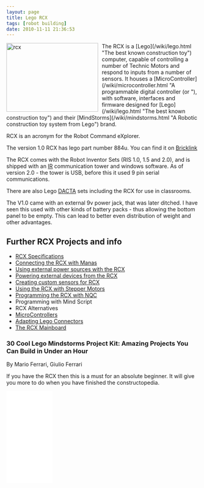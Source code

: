 ```yaml
---
layout: page
title: Lego RCX
tags: [robot building]
date: 2010-11-11 21:36:53
---
```

<div style=" float: left;">
  <a href="http://www.flickr.com/photos/27878484@N00/32736259/" title="rcx by Marco Cioffi, on Flickr">
  <img alt="rcx" class="img-responsive" height="180" src="http://farm1.static.flickr.com/23/32736259_93a8d9f2a7_m.jpg" style="margin-right: 10px" width="240">
</a>
</div>The RCX is a [Lego](/wiki/lego.html "The best known construction toy") computer, capable of controlling a number of Technic Motors and respond to inputs from a number of sensors. It houses a [MicroController](/wiki/microcontroller.html "A programmable digital controller (or "), with software, interfaces and firmware designed for [Lego](/wiki/lego.html "The best known construction toy") and their [MindStorms](/wiki/mindstorms.html "A Robotic construction toy system from Lego") brand.

RCX is an acronym for the Robot Command eXplorer.

The version 1.0 RCX has lego part number 884u. You can find it on [Bricklink](http://www.bricklink.com/catalogItem.asp?P=884u)

The RCX comes with the Robot Inventor Sets (RIS 1.0, 1.5 and 2.0), and is shipped with an [IR](/wiki/ir.html "Acronym for Infra Red") communication tower and windows software. As of version 2.0 - the tower is USB, before this it used 9 pin serial communications.

There are also Lego [DACTA](/wiki/dacta.html "DACTA") sets including the RCX for use in classrooms.

The V1.0 came with an external 9v power jack, that was later ditched. I have seen this used with other kinds of battery packs - thus allowing the bottom panel to be empty. This can lead to better even distribution of weight and other advantages.

## Further RCX Projects and info

- [RCX Specifications](/wiki/rcx_specifications.html "RCX Specifications")
- [Connecting the RCX with Manas](/wiki/lego_manas.html "Remote control Lego robot-like kits")
- [Using external power sources with the RCX](/wiki/using_external_power_sources_with_the_rcx.html "RCX power input interfacing")
- [Powering external devices from the RCX](/wiki/powering_external_devices_from_the_rcx.html "Powering External Devices From The RCX")
- [Creating custom sensors for RCX](/2004/11/15/creating-custom-sensors-for-the-rcx "Creating Custom Sensors For RCX")
- [Using the RCX with Stepper Motors](/wiki/using_the_rcx_with_stepper_motors.html "Using The RCX With Stepper Motors")
- [Programming the RCX with NQC](/wiki/nqc.html "Not Quite C - A Lego PBrick Programming Language")
- Programming with Mind Script
- RCX Alternatives
- [MicroControllers](/wiki/microcontroller.html "A programmable digital controller (or ")
- [Adapting Lego Connectors](/wiki/adapting_lego_connectors.html "Interfacing with Stud Based Lego Electronic Adaptors")
- [The RCX Mainboard](/wiki/rcx_mainboard)

### 30 Cool Lego Mindstorms Project Kit: Amazing Projects You Can Build in Under an Hour

By Mario Ferrari, Giulio Ferrari

If you have the RCX then this is a must for an absolute beginner. It will give you more to do when you have finished the constructopedia.

<iframe style="width:120px;height:240px;" marginwidth="0" marginheight="0" scrolling="no" frameborder="0" src="//ws-eu.amazon-adsystem.com/widgets/q?ServiceVersion=20070822&amp;OneJS=1&amp;Operation=GetAdHtml&amp;MarketPlace=GB&amp;source=ss&amp;ref=as_ss_li_til&amp;ad_type=product_link&amp;tracking_id=orionrobots-21&amp;marketplace=amazon&amp;region=GB&amp;placement=1931836620&amp;asins=1931836620&amp;linkId=0fad662144b092e14f2d11651475ea82&amp;show_border=true&amp;link_opens_in_new_window=true">
</iframe>
